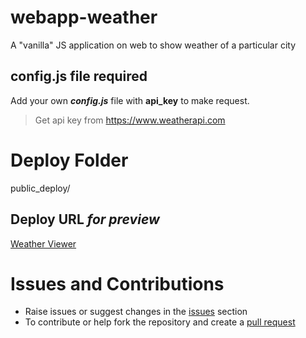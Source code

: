 # webapp-weather
A "vanilla" JS application on web to show weather of a particular city

## config.js file required
Add your own ***config.js*** file with **api_key** to make request.
> Get api key from https://www.weatherapi.com

# Deploy Folder
public_deploy/

## Deploy URL *for preview*
[Weather Viewer](https://webapp-weather.netlify.app)

# Issues and Contributions
* Raise issues or suggest changes in the [issues](https://github.com/humble-barnacle001/webapp-weather/issues) section
* To contribute or help fork the repository and create a [pull request](https://github.com/humble-barnacle001/webapp-weather/pulls)
